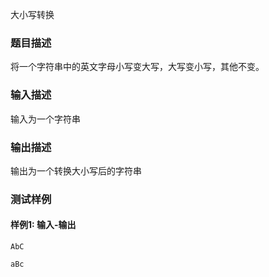 大小写转换

### 题目描述

将一个字符串中的英文字母小写变大写，大写变小写，其他不变。

### 输入描述

输入为一个字符串

### 输出描述

输出为一个转换大小写后的字符串

### 测试样例

#### 样例1: 输入-输出

```
AbC
```

```
aBc
```

